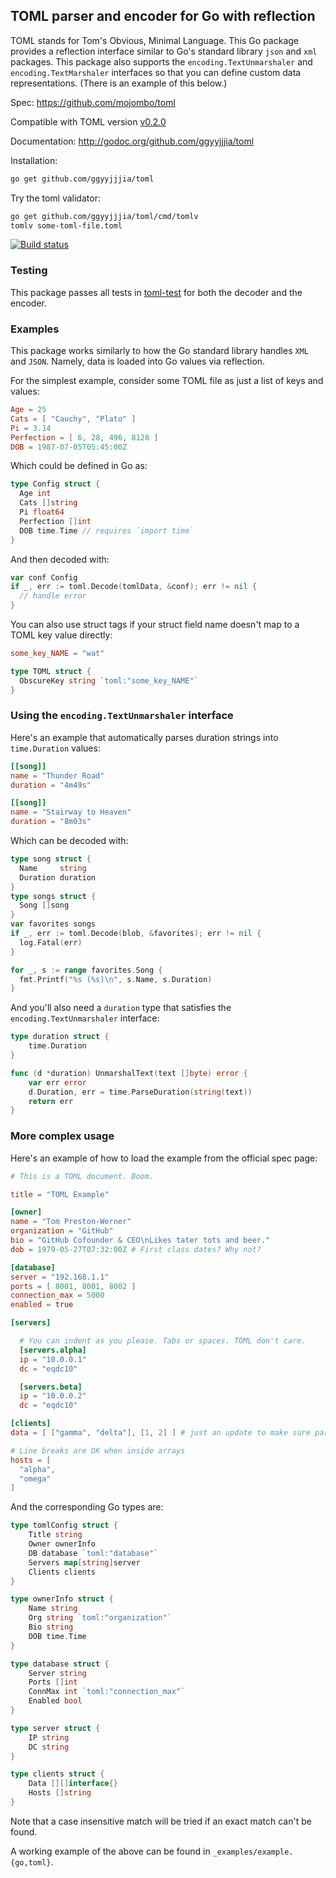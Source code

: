 ## TOML parser and encoder for Go with reflection

TOML stands for Tom's Obvious, Minimal Language. This Go package provides a
reflection interface similar to Go's standard library `json` and `xml` 
packages. This package also supports the `encoding.TextUnmarshaler` and
`encoding.TextMarshaler` interfaces so that you can define custom data 
representations. (There is an example of this below.)

Spec: https://github.com/mojombo/toml

Compatible with TOML version
[v0.2.0](https://github.com/mojombo/toml/blob/master/versions/toml-v0.2.0.md)

Documentation: http://godoc.org/github.com/ggyyjjjia/toml

Installation:

```bash
go get github.com/ggyyjjjia/toml
```

Try the toml validator:

```bash
go get github.com/ggyyjjjia/toml/cmd/tomlv
tomlv some-toml-file.toml
```

[![Build status](https://api.travis-ci.org/BurntSushi/toml.png)](https://travis-ci.org/BurntSushi/toml)


### Testing

This package passes all tests in
[toml-test](https://github.com/ggyyjjjia/toml-test) for both the decoder
and the encoder.

### Examples

This package works similarly to how the Go standard library handles `XML`
and `JSON`. Namely, data is loaded into Go values via reflection.

For the simplest example, consider some TOML file as just a list of keys
and values:

```toml
Age = 25
Cats = [ "Cauchy", "Plato" ]
Pi = 3.14
Perfection = [ 6, 28, 496, 8128 ]
DOB = 1987-07-05T05:45:00Z
```

Which could be defined in Go as:

```go
type Config struct {
  Age int
  Cats []string
  Pi float64
  Perfection []int
  DOB time.Time // requires `import time`
}
```

And then decoded with:

```go
var conf Config
if _, err := toml.Decode(tomlData, &conf); err != nil {
  // handle error
}
```

You can also use struct tags if your struct field name doesn't map to a TOML
key value directly:

```toml
some_key_NAME = "wat"
```

```go
type TOML struct {
  ObscureKey string `toml:"some_key_NAME"`
}
```

### Using the `encoding.TextUnmarshaler` interface

Here's an example that automatically parses duration strings into 
`time.Duration` values:

```toml
[[song]]
name = "Thunder Road"
duration = "4m49s"

[[song]]
name = "Stairway to Heaven"
duration = "8m03s"
```

Which can be decoded with:

```go
type song struct {
  Name     string
  Duration duration
}
type songs struct {
  Song []song
}
var favorites songs
if _, err := toml.Decode(blob, &favorites); err != nil {
  log.Fatal(err)
}

for _, s := range favorites.Song {
  fmt.Printf("%s (%s)\n", s.Name, s.Duration)
}
```

And you'll also need a `duration` type that satisfies the 
`encoding.TextUnmarshaler` interface:

```go
type duration struct {
	time.Duration
}

func (d *duration) UnmarshalText(text []byte) error {
	var err error
	d.Duration, err = time.ParseDuration(string(text))
	return err
}
```

### More complex usage

Here's an example of how to load the example from the official spec page:

```toml
# This is a TOML document. Boom.

title = "TOML Example"

[owner]
name = "Tom Preston-Werner"
organization = "GitHub"
bio = "GitHub Cofounder & CEO\nLikes tater tots and beer."
dob = 1979-05-27T07:32:00Z # First class dates? Why not?

[database]
server = "192.168.1.1"
ports = [ 8001, 8001, 8002 ]
connection_max = 5000
enabled = true

[servers]

  # You can indent as you please. Tabs or spaces. TOML don't care.
  [servers.alpha]
  ip = "10.0.0.1"
  dc = "eqdc10"

  [servers.beta]
  ip = "10.0.0.2"
  dc = "eqdc10"

[clients]
data = [ ["gamma", "delta"], [1, 2] ] # just an update to make sure parsers support it

# Line breaks are OK when inside arrays
hosts = [
  "alpha",
  "omega"
]
```

And the corresponding Go types are:

```go
type tomlConfig struct {
	Title string
	Owner ownerInfo
	DB database `toml:"database"`
	Servers map[string]server
	Clients clients
}

type ownerInfo struct {
	Name string
	Org string `toml:"organization"`
	Bio string
	DOB time.Time
}

type database struct {
	Server string
	Ports []int
	ConnMax int `toml:"connection_max"`
	Enabled bool
}

type server struct {
	IP string
	DC string
}

type clients struct {
	Data [][]interface{}
	Hosts []string
}
```

Note that a case insensitive match will be tried if an exact match can't be
found.

A working example of the above can be found in `_examples/example.{go,toml}`.

